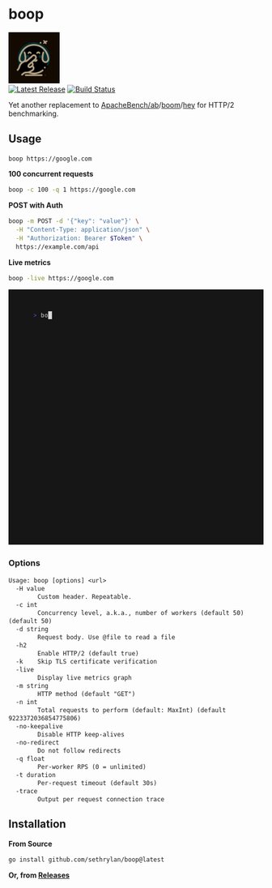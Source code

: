 # boop

<p>
  <picture >
    <source media="(prefers-color-scheme: dark)" srcset="docs/boop-dark.png">
    <source media="(prefers-color-scheme: light)" srcset="docs/boop-light.png">
    <img alt="Boop Boop" src="docs/boop-dark.png" width="20%">
  </picture>
  <br>
  <a href="https://github.com/sethrylan/boop/releases"><img src="https://img.shields.io/github/release/sethrylan/boop.svg" alt="Latest Release"></a>
  <a href="https://github.com/sethrylan/boop/actions"><img src="https://github.com/sethrylan/boop/workflows/ci/badge.svg" alt="Build Status"></a>
</p>

Yet another replacement to [ApacheBench/ab](https://httpd.apache.org/docs/2.4/programs/ab.html)/[boom](https://github.com/tarekziade/boom)/[hey](https://github.com/rakyll/hey) for HTTP/2 benchmarking.

## Usage

```sh
boop https://google.com
```

**100 concurrent requests**

```sh
boop -c 100 -q 1 https://google.com
```

**POST with Auth**

```sh
boop -m POST -d '{"key": "value"}' \
  -H "Content-Type: application/json" \
  -H "Authorization: Bearer $Token" \
  https://example.com/api
```

**Live metrics**

```sh
boop -live https://google.com
```

![boop](./docs/demo.gif)

### Options

```
Usage: boop [options] <url>
  -H value
        Custom header. Repeatable.
  -c int
        Concurrency level, a.k.a., number of workers (default 50) (default 50)
  -d string
        Request body. Use @file to read a file
  -h2
        Enable HTTP/2 (default true)
  -k    Skip TLS certificate verification
  -live
        Display live metrics graph
  -m string
        HTTP method (default "GET")
  -n int
        Total requests to perform (default: MaxInt) (default 9223372036854775806)
  -no-keepalive
        Disable HTTP keep-alives
  -no-redirect
        Do not follow redirects
  -q float
        Per‑worker RPS (0 = unlimited)
  -t duration
        Per‑request timeout (default 30s)
  -trace
        Output per request connection trace
```

## Installation

**From Source**

```bash
go install github.com/sethrylan/boop@latest
```

**Or, from [Releases](https://github.com/sethrylan/boop/releases)**
